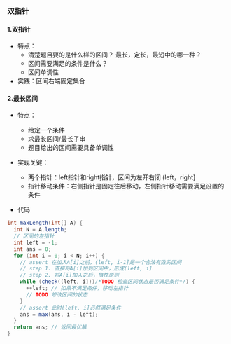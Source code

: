 ### 双指针

#### 1.双指针

- 特点：
  - 清楚题目要的是什么样的区间？ 最长，定长，最短中的哪一种？
  - 区间需要满足的条件是什么？
  - 区间单调性
- 实践：区间右端固定集合

#### 2.最长区间

- 特点：
  - 给定一个条件
  - 求最长区间/最长子串
  - 题目给出的区间需要具备单调性

- 实现关键：
  - 两个指针：left指针和right指针，区间为左开右闭 (left，right]
  - 指针移动条件：右侧指针是固定往后移动，左侧指针移动需要满足设置的条件

- 代码

~~~java
int maxLength(int[] A) {
  int N = A.length;
  // 区间的左指针
  int left = -1;
  int ans = 0;
  for (int i = 0; i < N; i++) {
    // assert 在加入A[i]之前，(left, i-1]是一个合法有效的区间
    // step 1. 直接将A[i]加到区间中，形成(left, i]
    // step 2. 将A[i]加入之后，惰性原则
    while (check((left, i]))/*TODO 检查区间状态是否满足条件*/) {
      ++left; // 如果不满足条件，移动左指针
      // TODO 修改区间的状态
    }
    // assert 此时(left, i]必然满足条件
    ans = max(ans, i - left);
  }
  return ans; // 返回最优解
}

~~~



























